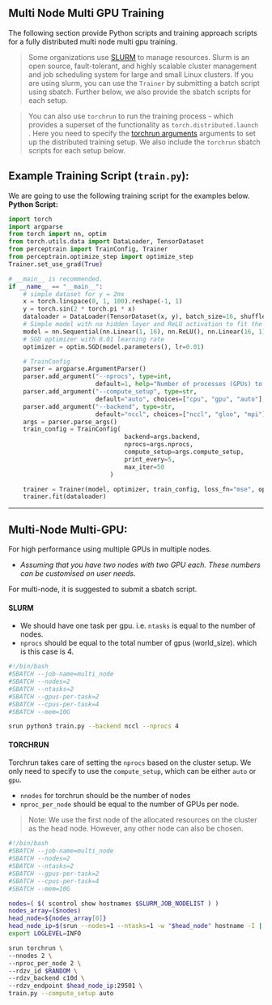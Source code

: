 ## Multi Node Multi GPU Training

The following section provide Python scripts and training approach scripts for a fully distributed multi node multi gpu training.


> Some organizations use [SLURM](https://slurm.schedmd.com) to manage resources. Slurm is an open source, fault-tolerant, and highly scalable cluster management and job scheduling system for large and small Linux clusters. If you are using slurm, you can use the `Trainer` by submitting a batch script using sbatch. Further below, we also provide the sbatch scripts for each setup.

> You can also use `torchrun` to run the training process - which provides a superset of the functionality as `torch.distributed.launch `. Here you need to specify the [torchrun arguments](https://pytorch.org/docs/stable/elastic/run.html) arguments to set up the distributed training setup. We also include the `torchrun` sbatch scripts for each setup below.

## Example Training Script (`train.py`):

We are going to use the following training script for the examples below.
**Python Script:**
```python
import torch
import argparse
from torch import nn, optim
from torch.utils.data import DataLoader, TensorDataset
from perceptrain import TrainConfig, Trainer
from perceptrain.optimize_step import optimize_step
Trainer.set_use_grad(True)

# __main__ is recommended.
if __name__ == "__main__":
    # simple dataset for y = 2πx
    x = torch.linspace(0, 1, 100).reshape(-1, 1)
    y = torch.sin(2 * torch.pi * x)
    dataloader = DataLoader(TensorDataset(x, y), batch_size=16, shuffle=True)
    # Simple model with no hidden layer and ReLU activation to fit the data for y = 2πx
    model = nn.Sequential(nn.Linear(1, 16), nn.ReLU(), nn.Linear(16, 1))
    # SGD optimizer with 0.01 learning rate
    optimizer = optim.SGD(model.parameters(), lr=0.01)

    # TrainConfig
    parser = argparse.ArgumentParser()
    parser.add_argument("--nprocs", type=int,
                        default=1, help="Number of processes (GPUs) to use.")
    parser.add_argument("--compute_setup", type=str,
                        default="auto", choices=["cpu", "gpu", "auto"], help="Computational Setup.")
    parser.add_argument("--backend", type=str,
                        default="nccl", choices=["nccl", "gloo", "mpi"], help="Distributed backend.")
    args = parser.parse_args()
    train_config = TrainConfig(
                                backend=args.backend,
                                nprocs=args.nprocs,
                                compute_setup=args.compute_setup,
                                print_every=5,
                                max_iter=50
                            )

    trainer = Trainer(model, optimizer, train_config, loss_fn="mse", optimize_step=optimize_step)
    trainer.fit(dataloader)
```

---

## Multi-Node Multi-GPU:

For high performance using multiple GPUs in multiple nodes.
- *Assuming that you have two nodes with two GPU each. These numbers can be customised on user needs.*

For multi-node, it is suggested to submit a sbatch script.

#### SLURM
- We should have one task per gpu. i.e. `ntasks` is equal to the number of nodes.
- `nprocs` should be equal to the total number of gpus (world_size). which is this case is 4.

```bash
#!/bin/bash
#SBATCH --job-name=multi_node
#SBATCH --nodes=2
#SBATCH --ntasks=2
#SBATCH --gpus-per-task=2
#SBATCH --cpus-per-task=4
#SBATCH --mem=10G

srun python3 train.py --backend nccl --nprocs 4
```


#### TORCHRUN
Torchrun takes care of setting the `nprocs` based on the cluster setup. We only need to specify to use the `compute_setup`, which can be either `auto` or `gpu`.
- `nnodes` for torchrun should be the number of nodes
- `nproc_per_node` should be equal to the number of GPUs per node.

> Note: We use the first node of the allocated resources on the cluster as the head node. However, any other node can also be chosen.
```bash
#!/bin/bash
#SBATCH --job-name=multi_node
#SBATCH --nodes=2
#SBATCH --ntasks=2
#SBATCH --gpus-per-task=2
#SBATCH --cpus-per-task=4
#SBATCH --mem=10G

nodes=( $( scontrol show hostnames $SLURM_JOB_NODELIST ) )
nodes_array=($nodes)
head_node=${nodes_array[0]}
head_node_ip=$(srun --nodes=1 --ntasks=1 -w "$head_node" hostname -I | awk '{print $1}')
export LOGLEVEL=INFO

srun torchrun \
--nnodes 2 \
--nproc_per_node 2 \
--rdzv_id $RANDOM \
--rdzv_backend c10d \
--rdzv_endpoint $head_node_ip:29501 \
train.py --compute_setup auto
```
